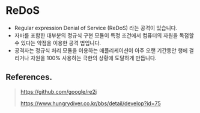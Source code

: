 # ReDoS

- Regular expression Denial of Service (ReDoS) 라는 공격이 있습니다.
- 자바를 포함한 대부분의 정규식 구현 모듈이 특정 조건에서 컴퓨터의 자원을 독점할 수 있다는 약점을 이용한 공격 법입니다.
- 공격자는 정규식 처리 모듈을 이용하는 애플리케이션이 아주 오랜 기간동안 행에 걸리거나 자원을 100% 사용하는 극한의 상황에 도달하게 만듭니다.

## References.

> https://github.com/google/re2j
>
> https://www.hungrydiver.co.kr/bbs/detail/develop?id=75

